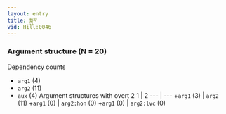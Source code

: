 ```yaml
---
layout: entry
title: སྐུར་
vid: Hill:0046
---
```

### Argument structure (N = 20)
Dependency counts
* `arg1` (4)
* `arg2` (11)
* `aux` (4)
Argument structures with overt 2
1 | 2
--- | ---
+`arg1` (3) | `arg2` (11)
+`arg1` (0) | `arg2:hon` (0)
+`arg1` (0) | `arg2:lvc` (0)
